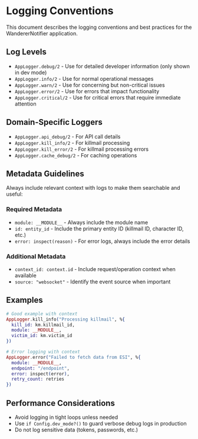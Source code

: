 # Logging Conventions

This document describes the logging conventions and best practices for the WandererNotifier application.

## Log Levels

- `AppLogger.debug/2` - Use for detailed developer information (only shown in dev mode)
- `AppLogger.info/2` - Use for normal operational messages
- `AppLogger.warn/2` - Use for concerning but non-critical issues
- `AppLogger.error/2` - Use for errors that impact functionality
- `AppLogger.critical/2` - Use for critical errors that require immediate attention

## Domain-Specific Loggers

- `AppLogger.api_debug/2` - For API call details
- `AppLogger.kill_info/2` - For killmail processing
- `AppLogger.kill_error/2` - For killmail processing errors
- `AppLogger.cache_debug/2` - For caching operations

## Metadata Guidelines

Always include relevant context with logs to make them searchable and useful:

### Required Metadata

- `module: __MODULE__` - Always include the module name
- `id: entity_id` - Include the primary entity ID (killmail ID, character ID, etc.)
- `error: inspect(reason)` - For error logs, always include the error details

### Additional Metadata

- `context_id: context.id` - Include request/operation context when available
- `source: "websocket"` - Identify the event source when important

## Examples

```elixir
# Good example with context
AppLogger.kill_info("Processing killmail", %{
  kill_id: km.killmail_id,
  module: __MODULE__,
  victim_id: km.victim_id
})

# Error logging with context
AppLogger.error("Failed to fetch data from ESI", %{
  module: __MODULE__,
  endpoint: "/endpoint",
  error: inspect(error),
  retry_count: retries
})
```

## Performance Considerations

- Avoid logging in tight loops unless needed
- Use `if Config.dev_mode?()` to guard verbose debug logs in production
- Do not log sensitive data (tokens, passwords, etc.)
